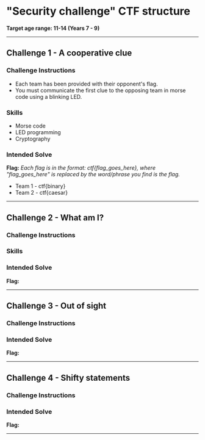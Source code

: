 # "Security challenge" CTF structure

**Target age range: 11-14 (Years 7 - 9)**

---

## Challenge 1 - A cooperative clue
### Challenge Instructions
- Each team has been provided with their opponent's flag.
- You must communicate the first clue to the opposing team in morse code using a blinking LED.

### Skills
- Morse code
- LED programming
- Cryptography

### Intended Solve


**Flag:**
_Each flag is in the format: ctf{flag_goes_here}, where "flag_goes_here" is replaced by the word/phrase you find is the flag._
- Team 1 - ctf{binary}
- Team 2 - ctf{caesar}

---

## Challenge 2 - What am I?
### Challenge Instructions

### Skills

### Intended Solve

**Flag:**

---

## Challenge 3 - Out of sight
### Challenge Instructions

### Intended Solve

**Flag:**

---

## Challenge 4 - Shifty statements
### Challenge Instructions

### Intended Solve

**Flag:**

---


